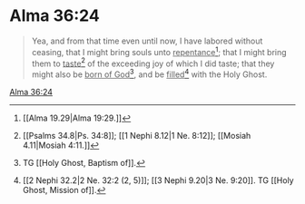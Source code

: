 # Alma 36:24

> Yea, and from that time even until now, I have labored without ceasing, that I might bring souls unto <u>repentance</u>[^a]; that I might bring them to <u>taste</u>[^b] of the exceeding joy of which I did taste; that they might also be <u>born of God</u>[^c], and be <u>filled</u>[^d] with the Holy Ghost.

[Alma 36:24](https://www.churchofjesuschrist.org/study/scriptures/bofm/alma/36?lang=eng&id=p24#p24)


[^a]: [[Alma 19.29|Alma 19:29.]]
[^b]: [[Psalms 34.8|Ps. 34:8]]; [[1 Nephi 8.12|1 Ne. 8:12]]; [[Mosiah 4.11|Mosiah 4:11.]]
[^c]: TG [[Holy Ghost, Baptism of]].
[^d]: [[2 Nephi 32.2|2 Ne. 32:2 (2, 5)]]; [[3 Nephi 9.20|3 Ne. 9:20]]. TG [[Holy Ghost, Mission of]].
